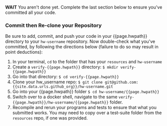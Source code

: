 
**WAIT** You aren't done yet.  Complete the last section below to ensure you've committed all your code.

### Commit then Re-clone your Repository

Be sure to add, commit, and push your code in your {{page.hwpath}} directory to your `hw-username` repository.  Now double-check what you've committed, by following the directions below (failure to do so may result in point deductions):

1. In your terminal, `cd` to the folder that has your `resources` and `hw-username`
1. Create a `verify-{{page.hwpath}}` directory: `$ mkdir verify-{{page.hwpath}}`
1. Go into that directory: `$ cd verify-{{page.hwpath}}`
1. Clone your hw_username repo: `$ git clone git@github.com:{{site.data.urls.github_org}}/hw-username.git`
1. Go into your {{page.hwpath}} folder `$ cd hw-username/{{page.hwpath}}`
1. Switch over to a docker shell, navigate to the same `verify-{{page.hwpath}}/hw-username/{{page.hwpath}}` folder.
1. Recompile and rerun your programs and tests to ensure that what you submitted works.  You may need to copy over a test-suite folder from the `resources` repo, if one was provided.